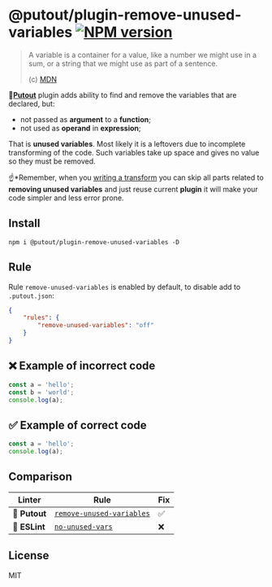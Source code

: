 # @putout/plugin-remove-unused-variables [![NPM version][NPMIMGURL]][NPMURL]

[NPMIMGURL]: https://img.shields.io/npm/v/@putout/plugin-remove-unused-variables.svg?style=flat&longCache=true
[NPMURL]: https://npmjs.org/package/@putout/plugin-remove-unused-variables "npm"

> A variable is a container for a value, like a number we might use in a sum, or a string that we might use as part of a sentence.
>
> (c) [MDN](https://developer.mozilla.org/en-US/docs/Learn/JavaScript/First_steps/Variables)

🐊[**Putout**](https://github.com/coderaiser/putout) plugin adds ability to find and remove the variables that are declared, but:

- not passed as **argument** to a **function**;
- not used as **operand** in **expression**;

That is **unused variables**. Most likely it is a leftovers due to incomplete transforming of the code. Such variables take up space and gives no value so they must be removed.

☝️*Remember, when you [writing a transform](https://github.com/coderaiser/putout/tree/master/packages/engine-runner#readme) you can skip all parts related to **removing unused variables** and just reuse current **plugin** it will make your code simpler and less error prone.

## Install

```
npm i @putout/plugin-remove-unused-variables -D
```

## Rule

Rule `remove-unused-variables` is enabled by default, to disable add to `.putout.json`:

```json
{
    "rules": {
        "remove-unused-variables": "off"
    }
}
```

## ❌ Example of incorrect code

```js
const a = 'hello';
const b = 'world';
console.log(a);
```

## ✅ Example of correct code

```js
const a = 'hello';
console.log(a);
```

## Comparison

Linter | Rule | Fix
--------|-------|------------|
🐊 **Putout**| [`remove-unused-variables`](https://github.com/coderaiser/putout/tree/master/packages/plugin-remove-unused-variables#readme)| ✅
🦕 **ESLint** | [`no-unused-vars`](https://eslint.org/docs/rules/no-unused-vars) | ❌

## License

MIT
